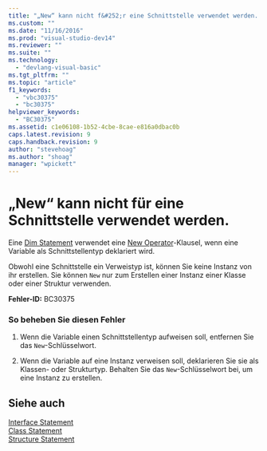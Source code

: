 ```yaml
---
title: "„New“ kann nicht f&#252;r eine Schnittstelle verwendet werden. | Microsoft Docs"
ms.custom: ""
ms.date: "11/16/2016"
ms.prod: "visual-studio-dev14"
ms.reviewer: ""
ms.suite: ""
ms.technology: 
  - "devlang-visual-basic"
ms.tgt_pltfrm: ""
ms.topic: "article"
f1_keywords: 
  - "vbc30375"
  - "bc30375"
helpviewer_keywords: 
  - "BC30375"
ms.assetid: c1e06108-1b52-4cbe-8cae-e816a0dbac0b
caps.latest.revision: 9
caps.handback.revision: 9
author: "stevehoag"
ms.author: "shoag"
manager: "wpickett"
---
```

# „New“ kann nicht f&#252;r eine Schnittstelle verwendet werden.
Eine [Dim Statement](../../visual-basic/language-reference/statements/dim-statement.md) verwendet eine [New Operator](../../visual-basic/language-reference/operators/new-operator.md)\-Klausel, wenn eine Variable als Schnittstellentyp deklariert wird.  
  
 Obwohl eine Schnittstelle ein Verweistyp ist, können Sie keine Instanz von ihr erstellen. Sie können `New` nur zum Erstellen einer Instanz einer Klasse oder einer Struktur verwenden.  
  
 **Fehler\-ID:** BC30375  
  
### So beheben Sie diesen Fehler  
  
1.  Wenn die Variable einen Schnittstellentyp aufweisen soll, entfernen Sie das `New`\-Schlüsselwort.  
  
2.  Wenn die Variable auf eine Instanz verweisen soll, deklarieren Sie sie als Klassen\- oder Strukturtyp. Behalten Sie das `New`\-Schlüsselwort bei, um eine Instanz zu erstellen.  
  
## Siehe auch  
 [Interface Statement](../../visual-basic/language-reference/statements/interface-statement.md)   
 [Class Statement](../../visual-basic/language-reference/statements/class-statement.md)   
 [Structure Statement](../../visual-basic/language-reference/statements/structure-statement.md)